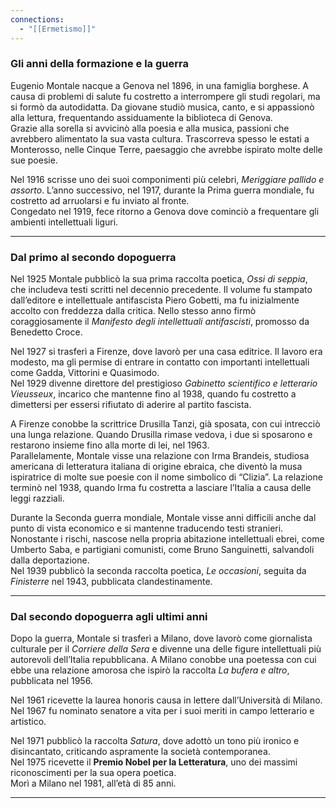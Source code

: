```yaml
---
connections:
  - "[[Ermetismo]]"
---
```


### **Gli anni della formazione e la guerra**

Eugenio Montale nacque a Genova nel 1896, in una famiglia borghese. A causa di problemi di salute fu costretto a interrompere gli studi regolari, ma si formò da autodidatta. Da giovane studiò musica, canto, e si appassionò alla lettura, frequentando assiduamente la biblioteca di Genova.  
Grazie alla sorella si avvicinò alla poesia e alla musica, passioni che avrebbero alimentato la sua vasta cultura. Trascorreva spesso le estati a Monterosso, nelle Cinque Terre, paesaggio che avrebbe ispirato molte delle sue poesie.

Nel 1916 scrisse uno dei suoi componimenti più celebri, _Meriggiare pallido e assorto_. L’anno successivo, nel 1917, durante la Prima guerra mondiale, fu costretto ad arruolarsi e fu inviato al fronte.  
Congedato nel 1919, fece ritorno a Genova dove cominciò a frequentare gli ambienti intellettuali liguri.

---

### **Dal primo al secondo dopoguerra**

Nel 1925 Montale pubblicò la sua prima raccolta poetica, _Ossi di seppia_, che includeva testi scritti nel decennio precedente. Il volume fu stampato dall’editore e intellettuale antifascista Piero Gobetti, ma fu inizialmente accolto con freddezza dalla critica. Nello stesso anno firmò coraggiosamente il _Manifesto degli intellettuali antifascisti_, promosso da Benedetto Croce.

Nel 1927 si trasferì a Firenze, dove lavorò per una casa editrice. Il lavoro era modesto, ma gli permise di entrare in contatto con importanti intellettuali come Gadda, Vittorini e Quasimodo.  
Nel 1929 divenne direttore del prestigioso _Gabinetto scientifico e letterario Vieusseux_, incarico che mantenne fino al 1938, quando fu costretto a dimettersi per essersi rifiutato di aderire al partito fascista.

A Firenze conobbe la scrittrice Drusilla Tanzi, già sposata, con cui intrecciò una lunga relazione. Quando Drusilla rimase vedova, i due si sposarono e restarono insieme fino alla morte di lei, nel 1963.  
Parallelamente, Montale visse una relazione con Irma Brandeis, studiosa americana di letteratura italiana di origine ebraica, che diventò la musa ispiratrice di molte sue poesie con il nome simbolico di “Clizia”. La relazione terminò nel 1938, quando Irma fu costretta a lasciare l’Italia a causa delle leggi razziali.

Durante la Seconda guerra mondiale, Montale visse anni difficili anche dal punto di vista economico e si mantenne traducendo testi stranieri. Nonostante i rischi, nascose nella propria abitazione intellettuali ebrei, come Umberto Saba, e partigiani comunisti, come Bruno Sanguinetti, salvandoli dalla deportazione.  
Nel 1939 pubblicò la seconda raccolta poetica, _Le occasioni_, seguita da _Finisterre_ nel 1943, pubblicata clandestinamente.

---

### **Dal secondo dopoguerra agli ultimi anni**

Dopo la guerra, Montale si trasferì a Milano, dove lavorò come giornalista culturale per il _Corriere della Sera_ e divenne una delle figure intellettuali più autorevoli dell’Italia repubblicana. A Milano conobbe una poetessa con cui ebbe una relazione amorosa che ispirò la raccolta _La bufera e altro_, pubblicata nel 1956.

Nel 1961 ricevette la laurea honoris causa in lettere dall’Università di Milano. Nel 1967 fu nominato senatore a vita per i suoi meriti in campo letterario e artistico.

Nel 1971 pubblicò la raccolta _Satura_, dove adottò un tono più ironico e disincantato, criticando aspramente la società contemporanea.  
Nel 1975 ricevette il **Premio Nobel per la Letteratura**, uno dei massimi riconoscimenti per la sua opera poetica.  
Morì a Milano nel 1981, all’età di 85 anni.

---
